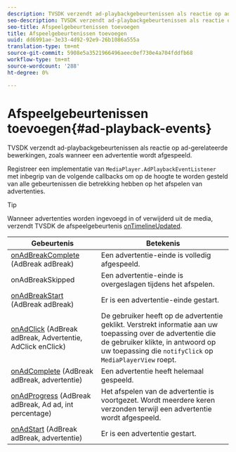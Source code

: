 ```yaml
---
description: TVSDK verzendt ad-playbackgebeurtenissen als reactie op ad-gerelateerde bewerkingen, zoals wanneer een advertentie wordt afgespeeld.
seo-description: TVSDK verzendt ad-playbackgebeurtenissen als reactie op ad-gerelateerde bewerkingen, zoals wanneer een advertentie wordt afgespeeld.
seo-title: Afspeelgebeurtenissen toevoegen
title: Afspeelgebeurtenissen toevoegen
uuid: dd6991ae-3e33-4d92-92e9-26b1086a555a
translation-type: tm+mt
source-git-commit: 5908e5a3521966496aeec0ef730e4a704fddfb68
workflow-type: tm+mt
source-wordcount: '288'
ht-degree: 0%

---
```



# Afspeelgebeurtenissen toevoegen{#ad-playback-events}

TVSDK verzendt ad-playbackgebeurtenissen als reactie op ad-gerelateerde bewerkingen, zoals wanneer een advertentie wordt afgespeeld.

Registreer een implementatie van `MediaPlayer.AdPlaybackEventListener` met inbegrip van de volgende callbacks om op de hoogte te worden gesteld van alle gebeurtenissen die betrekking hebben op het afspelen van advertenties.

>[!TIP]
>
>Wanneer advertenties worden ingevoegd in of verwijderd uit de media, verzendt TVSDK de afspeelgebeurtenis [onTimelineUpdated](https://help.adobe.com/en_US/primetime/api/psdk/javadoc_1.4/com/adobe/mediacore/MediaPlayer.PlaybackEventListener.html#onTimelineUpdated()).

| Gebeurtenis | Betekenis |
|---|---|
| [onAdBreakComplete](https://help.adobe.com/en_US/primetime/api/psdk/javadoc_1.4/com/adobe/mediacore/MediaPlayer.AdPlaybackEventListener.html#onAdBreakComplete(com.adobe.mediacore.timeline.advertising.AdBreak)) (AdBreak adBreak) | Een advertentie-einde is volledig afgespeeld. |
| onAdBreakSkipped | Een advertentie-einde is overgeslagen tijdens het afspelen. |
| [onAdBreakStart](https://help.adobe.com/en_US/primetime/api/psdk/javadoc_1.4/com/adobe/mediacore/MediaPlayer.AdPlaybackEventListener.html#onAdBreakStart(com.adobe.mediacore.timeline.advertising.AdBreak)) (AdBreak adBreak) | Er is een advertentie-einde gestart. |
| [onAdClick](https://help.adobe.com/en_US/primetime/api/psdk/javadoc_1.4/com/adobe/mediacore/MediaPlayer.AdPlaybackEventListener.html#onAdClick(com.adobe.mediacore.timeline.advertising.AdBreak,%20com.adobe.mediacore.timeline.advertising.Ad,%20com.adobe.mediacore.timeline.advertising.AdClick)) (AdBreak adBreak, Advertentie, AdClick enClick) | De gebruiker heeft op de advertentie geklikt. Verstrekt informatie aan uw toepassing over de advertentie die de gebruiker klikte, in antwoord op uw toepassing die `notifyClick` op `MediaPlayerView` roept. |
| [onAdComplete](https://help.adobe.com/en_US/primetime/api/psdk/javadoc_1.4/com/adobe/mediacore/MediaPlayer.AdPlaybackEventListener.html#onAdComplete(com.adobe.mediacore.timeline.advertising.AdBreak)) (AdBreak adBreak, advertentie) | Een advertentie heeft helemaal gespeeld. |
| [onAdProgress](https://help.adobe.com/en_US/primetime/api/psdk/javadoc_1.4/com/adobe/mediacore/MediaPlayer.AdPlaybackEventListener.html#onAdProgress(com.adobe.mediacore.timeline.advertising.AdBreak,com.adobe.mediacore.timeline.advertising.Ad,%20int))  (AdBreak adBreak, Ad ad, int percentage) | Het afspelen van de advertentie is voortgezet. Wordt meerdere keren verzonden terwijl een advertentie wordt afgespeeld. |
| [onAdStart](https://help.adobe.com/en_US/primetime/api/psdk/javadoc_1.4/com/adobe/mediacore/MediaPlayer.AdPlaybackEventListener.html#onAdStart(com.adobe.mediacore.timeline.advertising.AdBreak,%20com.adobe.mediacore.timeline.advertising.Ad)) (AdBreak adBreak, advertentie) | Er is een advertentie gestart. |